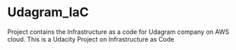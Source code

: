 # Udagram_IaC
Project contains the Infrastructure as a code for Udagram company on AWS cloud. This is a Udacity Project on Infrastructure as Code
